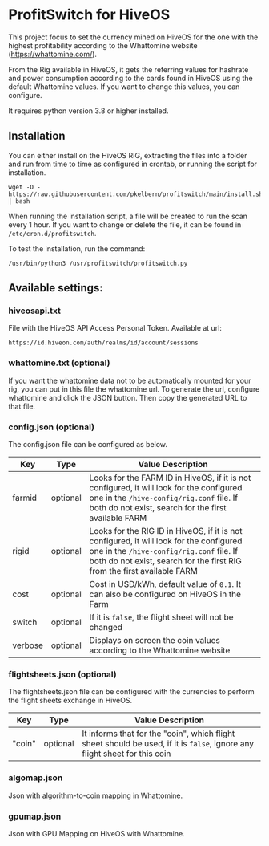 # ProfitSwitch for HiveOS

This project focus to set the currency mined on HiveOS for the one with the highest profitability according to the Whattomine website (https://whattomine.com/).

From the Rig available in HiveOS, it gets the referring values for hashrate and power consumption according to the cards found in HiveOS using the default Whattomine values. If you want to change this values, you can configure.

It requires python version 3.8 or higher installed.

## Installation

You can either install on the HiveOS RIG, extracting the files into a folder and run from time to time as configured in crontab, or running the script for installation.

```
wget -O - https://raw.githubusercontent.com/pkelbern/profitswitch/main/install.sh | bash
```

When running the installation script, a file will be created to run the scan every 1 hour. If you want to change or delete the file, it can be found in `/etc/cron.d/profitswitch`. 

To test the installation, run the command:
```
/usr/bin/python3 /usr/profitswitch/profitswitch.py
```

## Available settings:

### hiveosapi.txt
File with the HiveOS API Access Personal Token. Available at url:
```
https://id.hiveon.com/auth/realms/id/account/sessions
```

### whattomine.txt (optional)
If you want the whattomine data not to be automatically mounted for your rig, you can put in this file the whattomine url. To generate the url, configure whattomine and click the JSON button. Then copy the generated URL to that file.

### config.json (optional)
The config.json file can be configured as below.

| Key | Type | Value Description |
| --- | --- | --- |
| farmid | optional | Looks for the FARM ID in HiveOS, if it is not configured, it will look for the configured one in the `/hive-config/rig.conf` file. If both do not exist, search for the first available FARM |
| rigid | optional | Looks for the RIG ID in HiveOS, if it is not configured, it will look for the configured one in the `/hive-config/rig.conf` file. If both do not exist, search for the first RIG from the first available FARM |
| cost | optional | Cost in USD/kWh, default value of `0.1`. It can also be configured on HiveOS in the Farm |
| switch | optional | If it is `false`, the flight sheet will not be changed |
| verbose | optional | Displays on screen the coin values ​​according to the Whattomine website |

### flightsheets.json (optional)
The flightsheets.json file can be configured with the currencies to perform the flight sheets exchange in HiveOS.

| Key | Type | Value Description |
| --- | --- | --- |
| "coin" | optional | It informs that for the "coin", which flight sheet should be used, if it is `false`, ignore any flight sheet for this coin|

### algomap.json
Json with algorithm-to-coin mapping in Whattomine.

### gpumap.json
Json with GPU Mapping on HiveOS with Whattomine.
